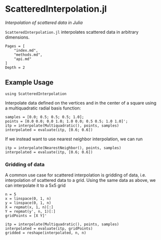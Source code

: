 # ScatteredInterpolation.jl

*Interpolation of scattered data in Julia*

`ScatteredInterpolation.jl` interpolates scattered data in arbitrary dimensions. 

```@contents
Pages = [
    "index.md",
    "methods.md",
    "api.md"
]
Depth = 2
```

## Example Usage

```@example 1
using ScatteredInterpolation
```

Interpolate data defined on the vertices and in the center of a square using a
multiquadratic radial basis function:
```@example 1
samples = [0.0; 0.5; 0.5; 0.5; 1.0];
points = [0.0 0.0; 0.0 1.0; 1.0 0.0; 0.5 0.5; 1.0 1.0]';
itp = interpolate(Multiquadratic(), points, samples)
interpolated = evaluate(itp, [0.6; 0.6])
```

If we instead want to use nearest neighbor interpolation, we can run
```@example 1
itp = interpolate(NearestNeighbor(), points, samples)
interpolated = evaluate(itp, [0.6; 0.6])
```

### Gridding of data
A common use case for scattered interpolation is gridding of data, i.e. interpolation of
scattered data to a grid. Using the same data as above, we can interpolate it to a 5x5 grid

```@example 1
n = 5
x = linspace(0, 1, n)
y = linspace(0, 1, n)
X = repmat(x, 1, n)[:]
Y = repmat(y', n, 1)[:]
gridPoints = [X Y]'

itp = interpolate(Multiquadratic(), points, samples)
interpolated = evaluate(itp, gridPoints)
gridded = reshape(interpolated, n, n)
```
